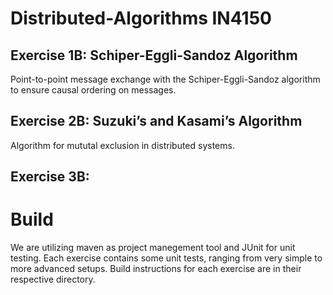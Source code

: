 # Distributed-Algorithms IN4150

## Exercise 1B: Schiper-Eggli-Sandoz Algorithm

Point-to-point message exchange with the Schiper-Eggli-Sandoz algorithm to ensure causal ordering on messages.

## Exercise 2B: Suzuki’s and Kasami’s Algorithm

Algorithm for mututal exclusion in distributed systems.

## Exercise 3B:

# Build

We are utilizing maven as project manegement tool and JUnit for unit testing. Each exercise contains some unit tests, 
ranging from very simple to more advanced setups. Build instructions for each exercise are in their respective 
directory.
